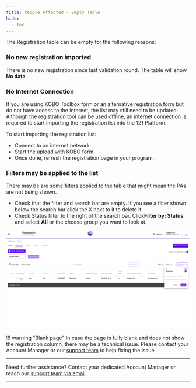 ```yaml
---
title: People Affected - Empty Table
hide:
  - toc
---
```


The Registration table can be empty for the following reasons:

### No new registration imported

There is no new registration since last validation round.
The table will show **No data**

### No Internet Connection

If you are using KOBO Toolbox form or an alternative registration form but do not have access to the internet, the list may still need to be updated.
Although the registration tool can be used offline, an internet connection is required to start importing the registration list into the 121 Platform.

To start importing the registration list:

- Connect to an internet network.
- Start the upload with KOBO form.
- Once done, refresh the registration page in your program.

### Filters may be applied to the list

There may be are some filters applied to the table that might mean the PAs are not being shown.

- Check that the filter and search bar are empty. If you see a filter shown below the search bar click the X next to it to delete it.
- Check Status filter to the right of the search bar. Click**Filter by: Status** and select **All** or the choose group you want to look at.

![Filter Status Registered](https://raw.githubusercontent.com/global-121/121-platform/main/e2e/tests/__screenshots__/UserManualScreenshots/userManualScreenshots.spec.ts/FilterFunctionStatusSearch.png)


!!! warning "Blank page"
    In case the page is fully blank and does not show the registration column, there may be a technical issue.
    Please contact your Account Manager or our [support team](mailto:support@121.global) to help fixing the issue.

___
Need further assistance? Contact your dedicated Account Manager or reach our [support team via email](mailto:support@121.global).
___
